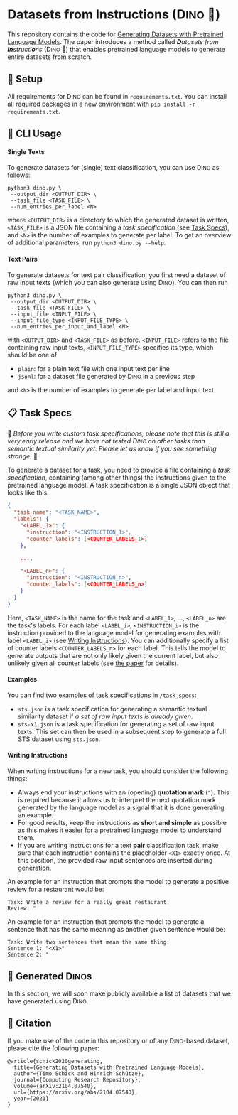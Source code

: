 # Datasets from Instructions (D<small>INO</small> 🦕)

This repository contains the code for [Generating Datasets with Pretrained Language Models](https://arxiv.org/abs/2104.07540). The paper introduces a method called *<b>D</b>atasets from <b>In</b>structi<b>o</b>ns* (D<small>INO</small> 🦕) that enables pretrained language models to generate entire datasets from scratch.

## 🔧 Setup

All requirements for D<small>INO</small> can be found in ``requirements.txt``. You can install all required packages in a new environment with ``pip install -r requirements.txt``.

## 💬 CLI Usage

#### Single Texts
To generate datasets for (single) text classification, you can use D<small>INO</small> as follows:
````
python3 dino.py \
 --output_dir <OUTPUT_DIR> \
 --task_file <TASK_FILE> \
 --num_entries_per_label <N>
````
where ``<OUTPUT_DIR>`` is a directory to which the generated dataset is written, ``<TASK_FILE>`` is a JSON file containing a *task specification* (see [Task Specs](#-task-specs)), and ``<N>`` is the number of examples to generate per label. To get an overview of additional parameters, run ``python3 dino.py --help``.

#### Text Pairs
To generate datasets for text pair classification, you first need a dataset of raw input texts (which you can also generate using D<small>INO</small>). You can then run
````
python3 dino.py \
 --output_dir <OUTPUT_DIR> \
 --task_file <TASK_FILE> \
 --input_file <INPUT_FILE> \
 --input_file_type <INPUT_FILE_TYPE> \
 --num_entries_per_input_and_label <N>
````
with ``<OUTPUT_DIR>`` and ``<TASK_FILE>`` as before. ``<INPUT_FILE>`` refers to the file containing raw input texts, ``<INPUT_FILE_TYPE>`` specifies its type, which should be one of

   - ``plain``: for a plain text file with one input text per line
   - ``jsonl``: for a dataset file generated by D<small>INO</small> in a previous step

and ``<N>`` is the number of examples to generate per label and input text.

## 📋 Task Specs

🚨 *Before you write custom task specifications, please note that this is still a very early release and we have not tested D<small>INO</small> on other tasks than semantic textual similarity yet. Please let us know if you see something strange.* 🚨

To generate a dataset for a task, you need to provide a file containing a *task specification*, containing (among other things) the instructions given to the pretrained language model. A task specification is a single JSON object that looks like this:

```json
{
  "task_name": "<TASK_NAME>",
  "labels": {
    "<LABEL_1>": {
      "instruction": "<INSTRUCTION_1>",
      "counter_labels": [<COUNTER_LABELS_1>]
    },

    ...,

    "<LABEL_n>": {
      "instruction": "<INSTRUCTION_n>",
      "counter_labels": [<COUNTER_LABELS_n>]
    }
  }
}
```
Here, ``<TASK_NAME>`` is the name for the task and ``<LABEL_1>``, ..., ``<LABEL_n>`` are the task's labels. For each label ``<LABEL_i>``, ``<INSTRUCTION_i>`` is the instruction provided to the language model for generating examples with label `<LABEL_i>` (see [Writing Instructions](writing-instructions)). You can additionally specify a list of counter labels ``<COUNTER_LABELS_n>`` for each label. This tells the model to generate outputs that are not only likely given the current label, but also unlikely given all counter labels (see [the paper](https://arxiv.org/abs/2104.07540) for details).

#### Examples

You can find two examples of task specifications in ``/task_specs``:

- ``sts.json`` is a task specification for generating a semantic textual similarity dataset if *a set of raw input texts is already given*.
- ``sts-x1.json`` is a task specification for generating a set of raw input texts. This set can then be used in a subsequent step to generate a full STS dataset using ``sts.json``.

#### Writing Instructions

When writing instructions for a new task, you should consider the following things:

- Always end your instructions with an (opening) **quotation mark** (`"`). This is required because it allows us to interpret the next quotation mark generated by the language model as a signal that it is done generating an example.
- For good results, keep the instructions as **short and simple** as possible as this makes it easier for a pretrained language model to understand them.
- If you are writing instructions for a text **pair** classification task, make sure that each instruction contains the placeholder ``<X1>`` exactly once. At this position, the provided raw input sentences are inserted during generation.

An example for an instruction that prompts the model to generate a positive review for a restaurant would be:
````
Task: Write a review for a really great restaurant.
Review: "
````

An example for an instruction that prompts the model to generate a sentence that has the same meaning as another given sentence would be:
````
Task: Write two sentences that mean the same thing.
Sentence 1: "<X1>"
Sentence 2: "
````

## 🦕 Generated D<small>INO</small>s

In this section, we will soon make publicly available a list of datasets that we have generated using D<small>INO</small>.

## 📕 Citation

If you make use of the code in this repository or of any D<small>INO</small>-based dataset, please cite the following paper:
````
@article{schick2020generating,
  title={Generating Datasets with Pretrained Language Models},
  author={Timo Schick and Hinrich Schütze},
  journal={Computing Research Repository},
  volume={arXiv:2104.07540},
  url={https://arxiv.org/abs/2104.07540},
  year={2021}
}
````